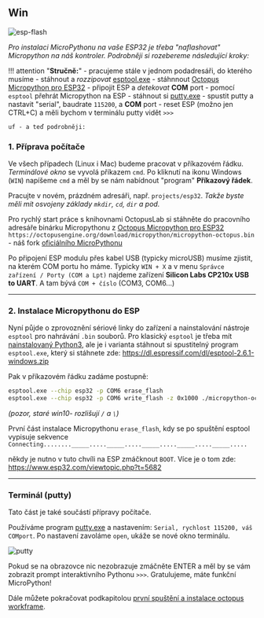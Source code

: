 ## Win

![esp-flash](https://www.octopuslab.cz/wp-content/uploads/2019/08/esp-flash-1.jpg)

*Pro instalaci MicroPythonu na vaše ESP32 je třeba "naflashovat" Micropython na náš kontroler. Podrobněji si rozebereme následující kroky:* 

!!! attention "**Stručně:**"
    - pracujeme stále v jednom podadresáři, do kterého musíme
    - stáhnout a *rozzipovat* [esptool.exe](https://dl.espressif.com/dl/esptool-2.6.1-windows.zip)
    - stáhnnout [Octopus Micropython pro ESP32](https://octopusengine.org/download/micropython/micropython-octopus.bin)
    - připojit ESP a *detekovat* **COM** port
    - pomocí `esptool` přehrát Micropython na ESP
    - stáhnout si [putty.exe](https://www.chiark.greenend.org.uk/~sgtatham/putty/latest.html)
    - spustit putty a nastavit "serial", baudrate `115200`, a **COM** port
    - reset ESP (možno jen CTRL+C) a měli bychom v terminálu putty vidět `>>>`
    
    uf - a teď podrobněji:


### 1. Příprava počítače

Ve všech případech (Linux i Mac) budeme pracovat v příkazovém řádku. *Terminálové okno* se vyvolá příkazem `cmd`.
Po kliknutí na ikonu Windows (`WIN`) napíšeme `cmd` a měl by se nám nabídnout "program" **Příkazový řádek**.

Pracujte v novém, prázdném adresáři, např. `projects/esp32`. *Takže byste měli mít osvojeny základy `mkdir`, `cd`, `dir` a pod.*

Pro rychlý start práce s knihovnami OctopusLab si stáhněte do pracovního adresáře binárku Micropythonu z [Octopus Micropython pro ESP32](https://octopusengine.org/download/micropython/micropython-octopus.bin) `https://octopusengine.org/download/micropython/micropython-octopus.bin` - náš fork [oficiálního MicroPythonu](https://micropython.org/download/esp32/)

Po připojení ESP modulu přes kabel USB (typicky microUSB) musíme zjistit, na kterém COM portu ho máme. Typicky `WIN + X` a v menu `Správce zařízení / Porty (COM a Lpt)` najdeme zařízení **Silicon Labs  CP210x USB to UART**. A tam bývá `COM + číslo` (COM3, COM6...)

---

### 2. Instalace Micropythonu do ESP

Nyní půjde o zprovoznění sériové linky do zařízení a nainstalování nástroje `esptool` pro nahrávání `.bin` souborů. 
Pro klasický `esptool` je třeba mít [nainstalovaný Python3](https://naucse.python.cz/lessons/beginners/install/), ale je i varianta stáhnout si spustitelný program `esptool.exe`,  který si stáhnete zde: https://dl.espressif.com/dl/esptool-2.6.1-windows.zip

Pak v příkazovém řádku zadáme postupně:

```bash
esptool.exe --chip esp32 -p COM6 erase_flash 
esptool.exe --chip esp32 -p COM6 write_flash -z 0x1000 ./micropython-octopus.bin
```
*(pozor, staré win10- rozlišují `/` a  `\`)*


První část instalace Micropythonu `erase_flash`, kdy se po spuštění esptool vypisuje sekvence 
`Connecting........_____....._____....._____....._____....._____.....`

někdy je nutno v tuto chvíli na ESP zmáčknout `BOOT`. Více je o tom zde: https://www.esp32.com/viewtopic.php?t=5682

---

### Terminál (putty)

Tato část je také součástí přípravy počítače.

Používáme program [putty.exe](https://www.chiark.greenend.org.uk/~sgtatham/putty/latest.html) a nastavením: `Serial, rychlost 115200, váš COMport`. Po nastavení zavoláme `open`, ukáže se nové okno terminálu.

![putty](https://www.octopuslab.cz/wp-content/uploads/2019/11/putty1.png)

Pokud se na obrazovce nic nezobrazuje zmáčněte <kdb>ENTER</kdb> a měl by se vám zobrazit prompt interaktivního Pythonu `>>>`. Gratulujeme, máte funkční MicroPython!

Dále můžete pokračovat podkapitolou [první spuštění a instalace octopus workframe](/install/#prvni-spusteni-a-instalace-workframe-octopus).
